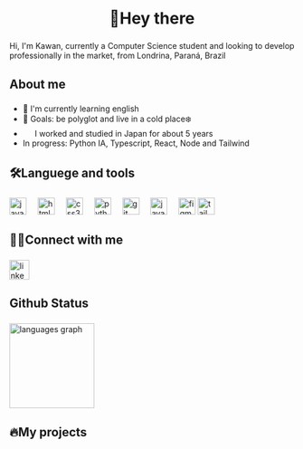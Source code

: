 <h1 align="center">👋Hey there</h1>

###

<p align="left">Hi, I'm Kawan, currently a Computer Science student and looking to develop professionally in the market, from Londrina, Paraná, Brazil</p>

###

<h2 align="left">About me</h2>

###
  - 📖 I'm currently learning english
  - 🎯 Goals: be polyglot and live in a cold place❄️
  - <img src="https://github.com/kkawan/kkawan/assets/159156218/8b7fec9e-cca5-4eda-825d-2170c171fa0a" width="17"/> I worked and studied in Japan for about 5 years
  - In progress: Python IA, Typescript, React, Node and Tailwind

###

<h2 align="left">🛠️Languege and tools</h2>

###

<div align="left">
  <img src="https://cdn.jsdelivr.net/gh/devicons/devicon/icons/javascript/javascript-original.svg" height="30" alt="javascript logo"  />
  <img width="12" />
  <img src="https://cdn.jsdelivr.net/gh/devicons/devicon/icons/html5/html5-original.svg" height="30" alt="html5 logo"  />
  <img width="12" />
  <img src="https://cdn.jsdelivr.net/gh/devicons/devicon/icons/css3/css3-original.svg" height="30" alt="css3 logo"  />
  <img width="12" />
  <img src="https://cdn.jsdelivr.net/gh/devicons/devicon/icons/python/python-original.svg" height="30" alt="python logo"  />
  <img width="12" />
  <img src="https://cdn.jsdelivr.net/gh/devicons/devicon/icons/git/git-original.svg" height="30" alt="git logo"  />
  <img width="12" />
  <img src="https://cdn.jsdelivr.net/gh/devicons/devicon/icons/java/java-original.svg" height="30" alt="java logo"  />
  <img width="12" />
  <img src="https://cdn.jsdelivr.net/gh/devicons/devicon/icons/figma/figma-original.svg" height="30" alt="figma logo"  />
  <img src="https://cdn.jsdelivr.net/gh/devicons/devicon@latest/icons/tailwindcss/tailwindcss-original.svg"  height="30" alt="tailwind logo" /> 
</div>

###

<h2 align="left">👨‍💻Connect with me</h2>

###

<div align="left">
  <a href="https://www.linkedin.com/in/kawan-shigueo-watanabe/" target="_blank">
    <img src="https://img.shields.io/static/v1?message=LinkedIn&logo=linkedin&label=&color=0077B5&logoColor=white&labelColor=&style=for-the-badge" height="35" alt="linkedin logo"  />
  </a>
</div>

###

<h2 align="left">Github Status</h2>

###

<div align="left">
  <img src="https://github-readme-stats.vercel.app/api/top-langs?username=kkawan&locale=en&hide_title=false&layout=compact&card_width=320&langs_count=5&theme=gruvbox_light&hide_border=false" height="150" alt="languages graph"  />
</div>


###

<h2 align="left">🔥My projects</h2>

###
